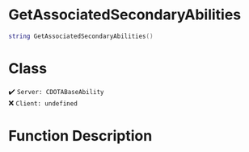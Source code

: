 # GetAssociatedSecondaryAbilities
```lua
string GetAssociatedSecondaryAbilities()
```
# Class
✔️ `Server: CDOTABaseAbility`  
❌ `Client: undefined`  

# Function Description

